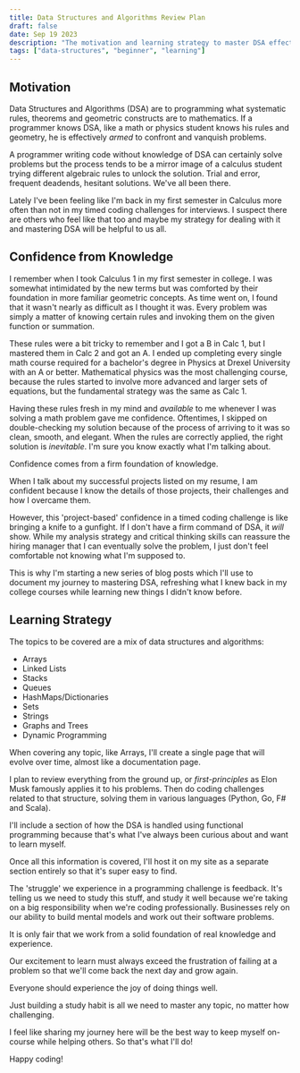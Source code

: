 ```yaml
---
title: Data Structures and Algorithms Review Plan
draft: false
date: Sep 19 2023
description: "The motivation and learning strategy to master DSA effectively."
tags: ["data-structures", "beginner", "learning"]
---
```


## Motivation

Data Structures and Algorithms (DSA) are to programming what systematic rules, theorems and geometric constructs are to mathematics. If a programmer knows DSA, like a math or physics student knows his rules and geometry, he is effectively _armed_ to confront and vanquish problems. 

A programmer writing code without knowledge of DSA can certainly solve problems but the process tends to be a mirror image of a calculus student trying different algebraic rules to unlock the solution. Trial and error, frequent deadends, hesitant solutions. We've all been there.  

Lately I've been feeling like I'm back in my first semester in Calculus more often than not in my timed coding challenges for interviews. I suspect there are others who feel like that too and maybe my strategy for dealing with it and mastering DSA will be helpful to us all.

## Confidence from Knowledge

I remember when I took Calculus 1 in my first semester in college. I was somewhat intimidated by the new terms but was comforted by their foundation in more familiar geometric concepts. As time went on, I found that it wasn't nearly as difficult as I thought it was. Every problem was simply a matter of knowing certain rules and invoking them on the given function or summation.

These rules were a bit tricky to remember and I got a B in Calc 1, but I mastered them in Calc 2 and got an A. I ended up completing every single math course required for a bachelor's degree in Physics at Drexel University with an A or better. Mathematical physics was the most challenging course, because the rules started to involve more advanced and larger sets of equations, but the fundamental strategy was the same as Calc 1.

Having these rules fresh in my mind and _available_ to me whenever I was solving a math problem gave me confidence. Oftentimes, I skipped on double-checking my solution because of the process of arriving to it was so clean, smooth, and elegant. When the rules are correctly applied, the right solution is _inevitable_. I'm sure you know exactly what I'm talking about.

Confidence comes from a firm foundation of knowledge. 

When I talk about my successful projects listed on my resume, I am confident because I know the details of those projects, their challenges and how I overcame them.

However, this 'project-based' confidence in a timed coding challenge is like bringing a knife to a gunfight. If I don't have a firm command of DSA, it _will_ show. While my analysis strategy and critical thinking skills can reassure the hiring manager that I can eventually solve the problem, I just don't feel comfortable not knowing what I'm supposed to.

This is why I'm starting a new series of blog posts which I'll use to document my journey to mastering DSA, refreshing what I knew back in my college courses while learning new things I didn't know before. 

## Learning Strategy

The topics to be covered are a mix of data structures and algorithms:
- Arrays
- Linked Lists
- Stacks
- Queues
- HashMaps/Dictionaries
- Sets
- Strings
- Graphs and Trees
- Dynamic Programming

When covering any topic, like Arrays, I'll create a single page that will evolve over time, almost like a documentation page. 

I plan to review everything from the ground up, or _first-principles_ as Elon Musk famously applies it to his problems. Then do coding challenges related to that structure, solving them in various languages (Python, Go, F# and Scala). 

I'll include a section of how the DSA is handled using functional programming because that's what I've always been curious about and want to learn myself.

Once all this information is covered, I'll host it on my site as a separate section entirely so that it's super easy to find.

The 'struggle' we experience in a programming challenge is feedback. It's telling us we need to study this stuff, and study it well because we're taking on a big responsibility when we're coding professionally. Businesses rely on our ability to build mental models and work out their software problems.

It is only fair that we work from a solid foundation of real knowledge and experience. 

Our excitement to learn must always exceed the frustration of failing at a problem so that we'll come back the next day and grow again. 

Everyone should experience the joy of doing things well.

Just building a study habit is all we need to master any topic, no matter how challenging.

I feel like sharing my journey here will be the best way to keep myself on-course while helping others. So that's what I'll do!

Happy coding!